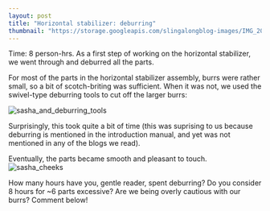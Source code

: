 ```yaml
---
layout: post
title: "Horizontal stabilizer: deburring"
thumbnail: "https://storage.googleapis.com/slingalongblog-images/IMG_20190701_213827_thumbnail.jpg"
---
```


Time: 8 person-hrs. As a first step of working on the horizontal stabilizer, we went through and deburred all the parts. 

For most of the parts in the horizontal stabilizer assembly, burrs were rather small, so a bit of scotch-briting was sufficient. 
When it was not, we used the swivel-type deburring tools to cut off the larger burrs:

![sasha_and_deburring_tools](https://storage.googleapis.com/slingalongblog-images/IMG_20190701_213827.jpg)

Surprisingly, this took quite a bit of time (this was suprising to us because deburring is mentioned in the 
	introduction manual, and yet was not mentioned in any of the blogs we read).

Eventually, the parts became smooth and pleasant to touch.
![sasha_cheeks](https://storage.googleapis.com/slingalongblog-images/IMG_20190701_213814.jpg)

How many hours have you, gentle reader, spent deburring? Do you consider 8 hours for ~6 parts excessive? Are we being overly cautious with our burrs? Comment below!


